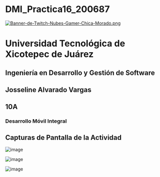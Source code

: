 # DMI_Practica16_200687

[![Banner-de-Twitch-Nubes-Gamer-Chica-Morado.png](https://i.postimg.cc/15q3LFXF/Banner-de-Twitch-Nubes-Gamer-Chica-Morado.png)](https://postimg.cc/MvzwBvyZ)

# Universidad Tecnológica de Xicotepec de Juárez

## Ingeniería en Desarrollo y Gestión de Software
## Josseline Alvarado Vargas
## 10A
### Desarrollo Móvil Integral

## Capturas de Pantalla de la Actividad

![image](https://github.com/JossAlvarado/DMI_Practica16_200687/assets/84793967/6d668c66-d270-4b64-9998-7a441fbf6fb8)

![image](https://github.com/JossAlvarado/DMI_Practica16_200687/assets/84793967/4f3620b3-1a4e-413a-8bfd-57c1acd8ad40)

![image](https://github.com/JossAlvarado/DMI_Practica16_200687/assets/84793967/912e2489-360b-4adc-8839-9ee780d4619e)
